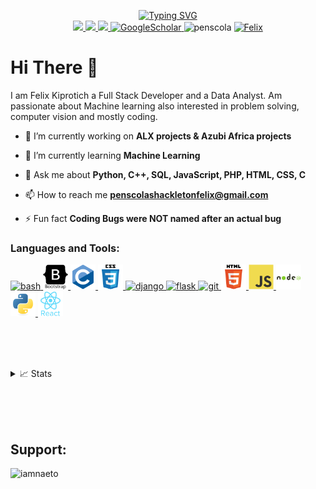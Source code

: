 <p align="center">
<a href="https://github.com/penscola">
    <img src="https://readme-typing-svg.demolab.com?font=Georgia&size=18&duration=2000&pause=100&multiline=true&width=500&height=80&lines=Felix+Kiprotich;Researcher+%7C+Bachelor+Student+%7C+Full+Stack+Developer;Data+Analyst+%7C+Machine+Learning+%7C" alt="Typing SVG" />
</a>
<br/>
</a>  
<a href="https://my-porfolio-five-psi.vercel.app/resume">
    <img src="https://img.shields.io/badge/PDF-CV-red?style=flat-square&logo=adobe">
</a>  
<a href="https://www.linkedin.com/in/felix-kiprotich-a2ba1a1a4/">
    <img src="https://img.shields.io/badge/-Linkedin-blue?style=flat-square&logo=linkedin">
</a>
<a href="mailto:penscolashackletonfelix@gmail.com">
    <img src="https://img.shields.io/badge/-Email-red?style=flat-square&logo=gmail&logoColor=white">
</a>
<a href='https://scholar.google.com/citations?user=HM6-NlgAAAAJ&hl=en' target="_blank">
    <img alt='GoogleScholar' src='https://img.shields.io/badge/Scholar-100000?style=flat&logo=GoogleScholar&logoColor=white&&color=0181FF'>
</a>
<a><img src="https://komarev.com/ghpvc/?username=penscola&label=Profile%20views&color=0e75b6&style=flat" alt="penscola"</a>
<a href="https://twitter.com/PenscolaF" target="blank">
    <img src="https://img.shields.io/twitter/follow/PenscolaF?logo=twitter&style=for-the-badge" alt="Felix" />
</a> 
<br/> 
    
</p>


# Hi There 👋  
I am Felix Kiprotich a Full Stack Developer and a Data Analyst. Am passionate about Machine learning also interested in problem solving, computer vision and mostly coding.

- 🔭 I’m currently working on **ALX projects & Azubi Africa projects**

- 🌱 I’m currently learning **Machine Learning**

- 💬 Ask me about **Python, C++, SQL, JavaScript, PHP, HTML, CSS, C**

- 📫 How to reach me **penscolashackletonfelix@gmail.com**

- ⚡ Fun fact **Coding Bugs were NOT named after an actual bug**


<h3 align="left">Languages and Tools:</h3>
<p align="left"> 
  <a href="https://www.gnu.org/software/bash/" target="_blank" rel="noreferrer"> <img src="https://www.vectorlogo.zone/logos/gnu_bash/gnu_bash-icon.svg" alt="bash" width="40" height="40"/> </a> 
  <a href="https://getbootstrap.com" target="_blank" rel="noreferrer"> <img src="https://raw.githubusercontent.com/devicons/devicon/master/icons/bootstrap/bootstrap-plain-wordmark.svg" alt="bootstrap" width="40" height="40"/> </a> 
  <a href="https://www.cprogramming.com/" target="_blank" rel="noreferrer"> <img src="https://raw.githubusercontent.com/devicons/devicon/master/icons/c/c-original.svg" alt="c" width="40" height="40"/> </a> 
  <a href="https://www.w3schools.com/css/" target="_blank" rel="noreferrer"> <img src="https://raw.githubusercontent.com/devicons/devicon/master/icons/css3/css3-original-wordmark.svg" alt="css3" width="40" height="40"/> </a> 
  <a href="https://www.djangoproject.com/" target="_blank" rel="noreferrer"> <img src="https://cdn.worldvectorlogo.com/logos/django.svg" alt="django" width="40" height="40"/> </a> 
  <a href="https://flask.palletsprojects.com/" target="_blank" rel="noreferrer"> <img src="https://www.vectorlogo.zone/logos/pocoo_flask/pocoo_flask-icon.svg" alt="flask" width="40" height="40"/> </a> 
  <a href="https://git-scm.com/" target="_blank" rel="noreferrer"> <img src="https://www.vectorlogo.zone/logos/git-scm/git-scm-icon.svg" alt="git" width="40" height="40"/> </a> 
  <a href="https://www.w3.org/html/" target="_blank" rel="noreferrer"> <img src="https://raw.githubusercontent.com/devicons/devicon/master/icons/html5/html5-original-wordmark.svg" alt="html5" width="40" height="40"/> </a> 
  <a href="https://developer.mozilla.org/en-US/docs/Web/JavaScript" target="_blank" rel="noreferrer"> <img src="https://raw.githubusercontent.com/devicons/devicon/master/icons/javascript/javascript-original.svg" alt="javascript" width="40" height="40"/> </a>
  <a href="https://nodejs.org" target="_blank" rel="noreferrer"> <img src="https://raw.githubusercontent.com/devicons/devicon/master/icons/nodejs/nodejs-original-wordmark.svg" alt="nodejs" width="40" height="40"/> </a> 
  <a href="https://www.python.org" target="_blank" rel="noreferrer"> <img src="https://raw.githubusercontent.com/devicons/devicon/master/icons/python/python-original.svg" alt="python" width="40" height="40"/> </a> 
  <a href="https://reactjs.org/" target="_blank" rel="noreferrer"> <img src="https://raw.githubusercontent.com/devicons/devicon/master/icons/react/react-original-wordmark.svg" alt="react" width="40" height="40"/> </a> </p>
  
<br/> <br/> <br/>
<details>
<summary>📈 Stats</summary>
<br>
My Github Stats

![](http://github-profile-summary-cards.vercel.app/api/cards/profile-details?username=penscola&theme=dracula) 

![](http://github-profile-summary-cards.vercel.app/api/cards/repos-per-language?username=penscola&theme=dracula) 
![](http://github-profile-summary-cards.vercel.app/api/cards/most-commit-language?username=penscola&theme=dracula)

</details>

<br/> <br/> <br/> 
<h2 align="left">Support:</h2>
<p><a href="https://www.buymeacoffee.com/penscola"> <img align="left" src="https://cdn.buymeacoffee.com/buttons/v2/default-yellow.png" height="50" width="210" alt="iamnaeto" /></a></p><br><br><br><br><br>

<!---
penscola/penscola is a ✨ special ✨ repository because its `README.md` (this file) appears on your GitHub profile.
You can click the Preview link to take a look at your changes.
--->
